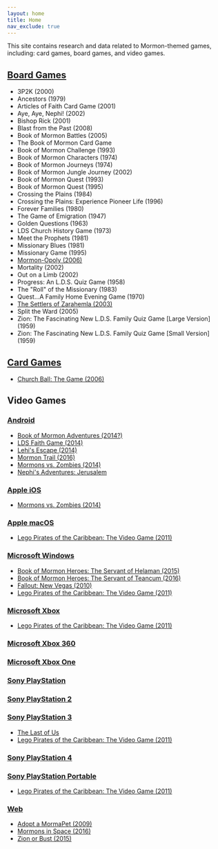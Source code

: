 ```yaml
---
layout: home
title: Home
nav_exclude: true
---
```


This site contains research and data related to Mormon-themed games, including: card games, board games, and video games.

## [Board Games](board-games)<a name="board-games"></a>

- 3P2K (2000)
- Ancestors (1979)
- Articles of Faith Card Game (2001)
- Aye, Aye, Nephi! (2002)
- Bishop Rick (2001)
- Blast from the Past (2008)
- Book of Mormon Battles (2005)
- The Book of Mormon Card Game
- Book of Mormon Challenge (1993)
- Book of Mormon Characters (1974)
- Book of Mormon Journeys (1974)
- Book of Mormon Jungle Journey (2002)
- Book of Mormon Quest (1993)
- Book of Mormon Quest (1995)
- Crossing the Plains (1984)
- Crossing the Plains: Experience Pioneer Life (1996)
- Forever Families (1980)
- The Game of Emigration (1947)
- Golden Questions (1963)
- LDS Church History Game (1973)
- Meet the Prophets (1981)
- Missionary Blues (1981)
- Missionary Game (1995)
- [Mormon-Opoly (2006)](board-games#mormon-opoly)
- Mortality (2002)
- Out on a Limb (2002)
- Progress: An L.D.S. Quiz Game (1958)
- The "Roll" of the Missionary (1983)
- Quest...A Family Home Evening Game (1970)
- [The Settlers of Zarahemla (2003)](board-games#the-settlers-of-zarahemla)
- Split the Ward (2005)
- Zion: The Fascinating New L.D.S. Family Quiz Game [Large Version] (1959)
- Zion: The Fascinating New L.D.S. Family Quiz Game [Small Version] (1959)

## [Card Games](card-games)<a name="card-games"></a>

- [Church Ball: The Game (2006)](card-games#church-ball)

## Video Games

### [Android](android)<a name="android"></a>

- [Book of Mormon Adventures (2014?)](android)
- [LDS Faith Game (2014)](android)
- [Lehi's Escape (2014)](android)
- [Mormon Trail (2016)](android)
- [Mormons vs. Zombies (2014)](android)
- [Nephi's Adventures: Jerusalem](android)

### [Apple iOS](ios)<a name="ios"></a>

- [Mormons vs. Zombies (2014)](ios#mormons-vs-zombies)

### [Apple macOS](macos)<a name="macos"></a>

- [Lego Pirates of the Caribbean: The Video Game (2011)](macos#lego-pirates-of-the-caribbean)

### [Microsoft Windows](windows)<a name="windows"></a>

- [Book of Mormon Heroes: The Servant of Helaman (2015)](windows)
- [Book of Mormon Heroes: The Servant of Teancum (2016)](windows)
- [Fallout: New Vegas (2010)](windows)
- [Lego Pirates of the Caribbean: The Video Game (2011)](windows)

### [Microsoft Xbox](xbox)<a name="xbox"></a>

- [Lego Pirates of the Caribbean: The Video Game (2011)](xbox)

### [Microsoft Xbox 360](xbox)<a name="xbox-360"></a>

### [Microsoft Xbox One](xbox)<a name="xbox-one"></a>

### [Sony PlayStation](playstation#playstation)<a name="playstation"></a>

### [Sony PlayStation 2](playstation#playstation-2)<a name="playstation-2"></a>

### [Sony PlayStation 3](playstation#playstation-3)<a name="playstation-3"></a>

- [The Last of Us](playstation#the-last-of-us)
- [Lego Pirates of the Caribbean: The Video Game (2011)](playstation#lego-pirates-of-the-caribbean)

### [Sony PlayStation 4](playstation#playstation-4)

### [Sony PlayStation Portable](playstation#playstation-portable)

- [Lego Pirates of the Caribbean: The Video Game (2011)](playstation)

### [Web](web)<a name="web"></a>

- [Adopt a MormaPet (2009)](web)
- [Mormons in Space (2016)](web)
- [Zion or Bust (2015)](web)
